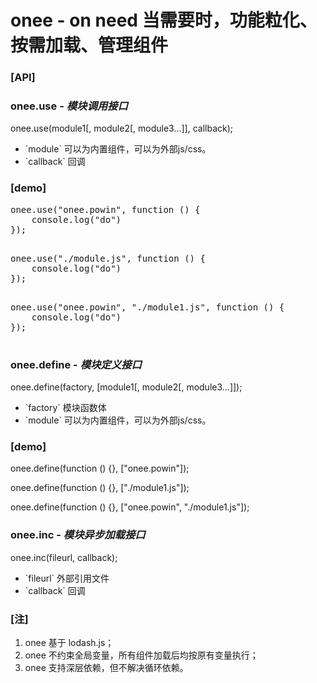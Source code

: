 <h1>onee - on need 当需要时，功能粒化、按需加载、管理组件</h1>

<h3>[API]</h3>

<h3>onee.use - <em>模块调用接口</em></h3>
onee.use(module1[, module2[, module3...]], callback);
<ul>
	<li>`module` 可以为内置组件，可以为外部js/css。</li>
	<li>`callback` 回调</li>
</ul>

<h3>[demo]</h3>

<p>
	<pre>
onee.use("onee.powin", function () {
	console.log("do")
});
	</pre>
</p>
<p>
	<pre>
onee.use("./module.js", function () {
	console.log("do")
});
	</pre>
</p>
<p>
	<pre>
onee.use("onee.powin", "./module1.js", function () {
	console.log("do")
});		
	</pre>
</p>


<h3>onee.define - <em>模块定义接口</em></h3>
onee.define(factory, [module1[, module2[, module3...]]);
<ul>
	<li>`factory` 模块函数体</li>
	<li>`module` 可以为内置组件，可以为外部js/css。</li>
</ul>

<h3>[demo]</h3>

<p>onee.define(function () {}, ["onee.powin"]);</p>
<p>onee.define(function () {}, ["./module1.js"]);</p>
<p>onee.define(function () {}, ["onee.powin", "./module1.js"]);</p>

<h3>onee.inc - <em>模块异步加载接口</em></h3>
onee.inc(fileurl, callback);
<ul>
	<li>`fileurl` 外部引用文件</li>
	<li>`callback` 回调</li>
</ul>

<h3>[注]</h3>

<ol>
	<li>onee 基于 lodash.js；</li>
	<li>onee 不约束全局变量，所有组件加载后均按原有变量执行；</li>
	<li>onee 支持深层依赖，但不解决循环依赖。</li>
</ol>
